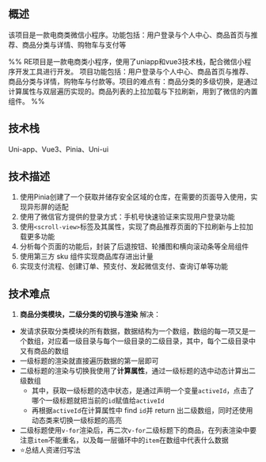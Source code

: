 ## 概述
该项目是一款电商类微信小程序。功能包括：用户登录与个人中心、商品首页与推荐、商品分类与详情、购物车与支付等

%% RE项目是一款电商类小程序，使用了uniapp和vue3技术栈，配合微信小程序开发工具进行开发。 项目功能包括：用户登录与个人中心、商品首页与推荐、商品分类与详情，购物车与付款等。项目的难点有：商品分类的多级切换，是通过计算属性与双层遍历实现的。商品列表的上拉加载与下拉刷新，用到了微信的内置组件。 %%

## 技术栈

Uni-app、Vue3、Pinia、Uni-ui

## 技术描述

1. 使用Pinia创建了一个获取并储存安全区域的仓库，在需要的页面导入使用，实现异形屏的适配
2. 使用了微信官方提供的登录方式：手机号快速验证来实现用户登录功能
3. 使用`<scroll-view>`标签及其属性，实现了商品推荐页面的下拉刷新与上拉加载更多功能
4. 分析每个页面的功能后，封装了后退按钮、轮播图和横向滚动条等全局组件
5. 使用第三方 sku 组件实现商品库存进出计量
6. 实现支付流程、创建订单、预支付、发起微信支付、查询订单等功能

## 技术难点

1. **商品分类模块，二级分类的切换与渲染**
解决：
- 发请求获取分类模块的所有数据，数据结构为一个数组，数组的每一项又是一个数组，对应着一级目录与每个一级目录的二级目录，其中，每个二级目录中又有商品的数组
- 一级标题的渲染就直接遍历数据的第一层即可
- 二级标题的渲染与切换我使用了**计算属性**，通过一级标题的选中动态计算出二级数组
	- 其中，获取一级标题的选中状态，是通过声明一个变量`activeId`，点击了哪个一级标题就把当前的`id`赋值给`activeId`
	- 再根据`activeId`在计算属性中 find `id`并 return 出二级数组，同时还使用动态类来切换一级标题的高亮
- 二级标题使用`v-for`渲染后，再二次`v-for`二级标题下的商品，在列表渲染中要注意`item`不能重名，以及每一层循环中的`item`在数组中代表什么数据
- ⭐️总结人资递归写法